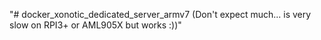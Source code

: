 "# docker_xonotic_dedicated_server_armv7 (Don't expect much... is very slow on RPI3+ or AML905X but works :))" 

